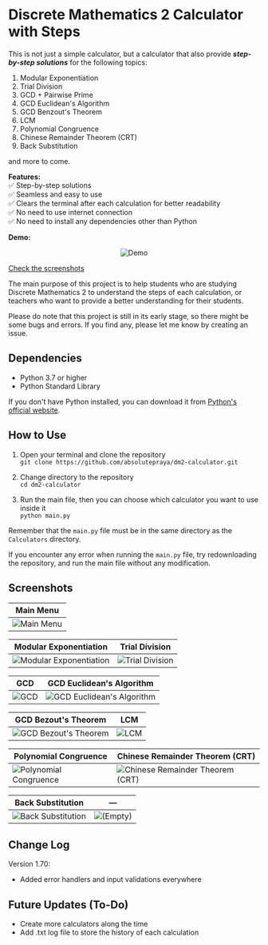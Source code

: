 # Discrete Mathematics 2 Calculator with Steps

This is not just a simple calculator, but a calculator that also provide ***step-by-step solutions*** for the following topics:

1. Modular Exponentiation
2. Trial Division
3. GCD + Pairwise Prime
4. GCD Euclidean's Algorithm
5. GCD Benzout's Theorem
6. LCM
7. Polynomial Congruence
8. Chinese Remainder Theorem (CRT)
9. Back Substitution

and more to come.

**Features:**  
✅ Step-by-step solutions  
✅ Seamless and easy to use  
✅ Clears the terminal after each calculation for better readability  
✅ No need to use internet connection  
✅ No need to install any dependencies other than Python

**Demo:**
<div align="center">

![Demo](README/demo_small.gif)

</div>

[Check the screenshots](#screenshots)

The main purpose of this project is to help students who are studying Discrete Mathematics 2 to understand the steps of each calculation, or teachers who want to provide a better understanding for their students.

Please do note that this project is still in its early stage, so there might be some bugs and errors. If you find any, please let me know by creating an issue.

## Dependencies

- Python 3.7 or higher
- Python Standard Library

If you don't have Python installed, you can download it from [Python's official website](https://www.python.org/downloads/).

## How to Use

1. Open your terminal and clone the repository  
`git clone https://github.com/absolutepraya/dm2-calculator.git`

2. Change directory to the repository  
`cd dm2-calculator`

3. Run the main file, then you can choose which calculator you want to use inside it  
`python main.py`

Remember that the `main.py` file must be in the same directory as the `Calculators` directory.

If you encounter any error when running the `main.py` file, try redownloading the repository, and run the main file without any modification.

## Screenshots

| **Main Menu** |
|---------|
| ![Main Menu](README/main_menu.png) |

| **Modular Exponentiation** | **Trial Division** |
|---------|---------|
| ![Modular Exponentiation](README/mod_exp.png) | ![Trial Division](README/trial_div.png) |

| **GCD** | **GCD Euclidean's Algorithm** |
|---------|---------|
| ![GCD](README/gcd.png) | ![GCD Euclidean's Algorithm](README/gcd_euclidean.png) |

| **GCD Bezout's Theorem** | **LCM** |
|---------|---------|
| ![GCD Bezout's Theorem](README/gcd_bezout.png) | ![LCM](README/lcm.png) |

| **Polynomial Congruence** | **Chinese Remainder Theorem (CRT)** |
|---------|---------|
| ![Polynomial Congruence](README/polynomial_congruence.png) | ![Chinese Remainder Theorem (CRT)](README/crt.png) |

| **Back Substitution** | **—** |
|---------|---------|
| ![Back Substitution](README/back_sub.png) | ![(Empty)](README/empty.png) |

## Change Log

Version 1.70:
- Added error handlers and input validations everywhere

## Future Updates (To-Do)

- Create more calculators along the time
- Add .txt log file to store the history of each calculation
